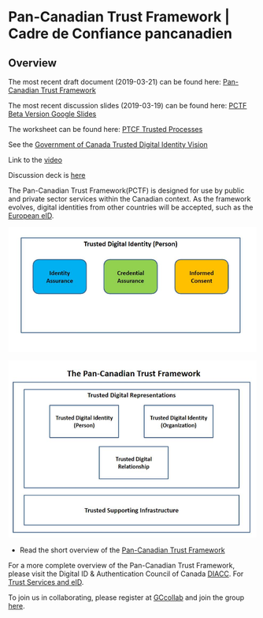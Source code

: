 # Pan-Canadian Trust Framework | Cadre de Confiance pancanadien

## Overview

The most recent draft document (2019-03-21) can be found here:
[Pan-Canadian Trust Framework](https://drive.google.com/open?id=1P8kFJZfUV7PX25KEkZKk0XftrqqQp9FI)

The most recent discussion slides (2019-03-19) can be found here:
[PCTF Beta Version Google Slides](https://drive.google.com/open?id=1TmSYdxiujIN7G8AAW52CsYwf59tMSkWtn7jak-VGHng)

The worksheet can be found here:
[PTCF Trusted Processes](https://docs.google.com/spreadsheets/d/1oUkiAbBcZCzyO8q6pvOTM7IQ5sf7l49xt-HpUqYNup8/edit?usp=sharing)

See the [Government of Canada Trusted Digital Identity Vision](https://docs.google.com/presentation/d/1Vu1st96Sx7npHv32LXy3HXP3-nVnB2N71amGd7dInxM/edit?usp=sharing)

Link to the [video](https://youtu.be/0DMu8dLyTdQ)

Discussion deck is [here](https://youtu.be/gIM9PDZS0oY)

The Pan-Canadian Trust Framework(PCTF) is designed for use by public and private sector services within the Canadian context. As the framework evolves, digital identities from other countries will be accepted, such as the [European eID](https://ec.europa.eu/digital-single-market/en/trust-services-and-eid).

![alt text](./images/tdi-person.JPG "Trusted Digital Identity")



![alt text](./images/pctf-simple.jpg "Pan-Canadian Trust Framework")

* Read the short overview of the [Pan-Canadian Trust Framework](./overview/pctf-overview.md)


For a more complete overview of the Pan-Canadian Trust Framework, please visit the Digital ID & Authentication Council of Canada [DIACC](https://diacc.ca). For [Trust Services and eID](https://ec.europa.eu/digital-single-market/en/trust-services-and-eid).


To join us in collaborating, please register at [GCcollab](https://gccollab.ca) and join the group [here](https://gccollab.ca/bookmarks/group/6910/all).
